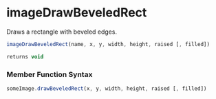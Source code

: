 # imageDrawBeveledRect

Draws a rectangle with beveled edges.

```javascript
imageDrawBeveledRect(name, x, y, width, height, raised [, filled])
```

```javascript
returns void
```
### Member Function Syntax

```javascript
someImage.drawBeveledRect(x, y, width, height, raised [, filled])
```
